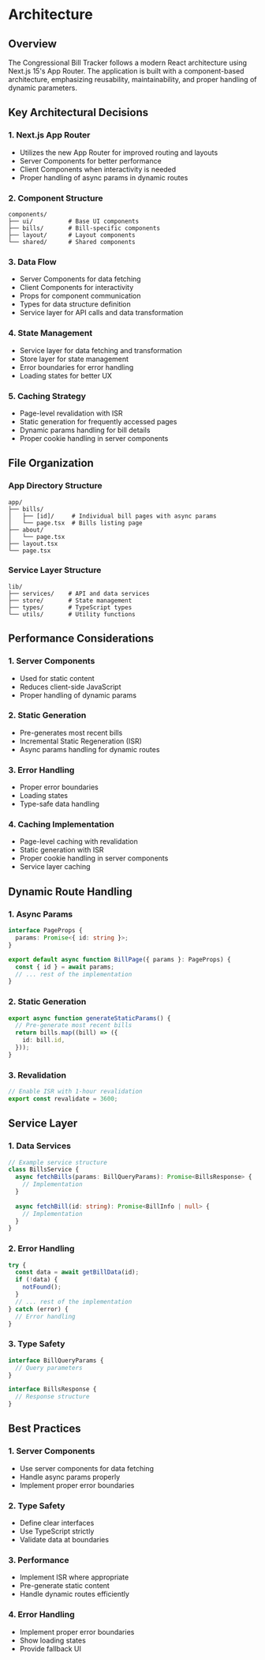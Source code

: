 # Architecture

## Overview

The Congressional Bill Tracker follows a modern React architecture using Next.js 15's App Router. The application is built with a component-based architecture, emphasizing reusability, maintainability, and proper handling of dynamic parameters.

## Key Architectural Decisions

### 1. Next.js App Router
- Utilizes the new App Router for improved routing and layouts
- Server Components for better performance
- Client Components when interactivity is needed
- Proper handling of async params in dynamic routes

### 2. Component Structure
```
components/
├── ui/          # Base UI components
├── bills/       # Bill-specific components
├── layout/      # Layout components
└── shared/      # Shared components
```

### 3. Data Flow
- Server Components for data fetching
- Client Components for interactivity
- Props for component communication
- Types for data structure definition
- Service layer for API calls and data transformation

### 4. State Management
- Service layer for data fetching and transformation
- Store layer for state management
- Error boundaries for error handling
- Loading states for better UX

### 5. Caching Strategy
- Page-level revalidation with ISR
- Static generation for frequently accessed pages
- Dynamic params handling for bill details
- Proper cookie handling in server components

## File Organization

### App Directory Structure
```
app/
├── bills/
│   ├── [id]/     # Individual bill pages with async params
│   └── page.tsx  # Bills listing page
├── about/
│   └── page.tsx
├── layout.tsx
└── page.tsx
```

### Service Layer Structure
```
lib/
├── services/    # API and data services
├── store/       # State management
├── types/       # TypeScript types
└── utils/       # Utility functions
```

## Performance Considerations

### 1. Server Components
- Used for static content
- Reduces client-side JavaScript
- Proper handling of dynamic params

### 2. Static Generation
- Pre-generates most recent bills
- Incremental Static Regeneration (ISR)
- Async params handling for dynamic routes

### 3. Error Handling
- Proper error boundaries
- Loading states
- Type-safe data handling

### 4. Caching Implementation
- Page-level caching with revalidation
- Static generation with ISR
- Proper cookie handling in server components
- Service layer caching

## Dynamic Route Handling

### 1. Async Params
```typescript
interface PageProps {
  params: Promise<{ id: string }>;
}

export default async function BillPage({ params }: PageProps) {
  const { id } = await params;
  // ... rest of the implementation
}
```

### 2. Static Generation
```typescript
export async function generateStaticParams() {
  // Pre-generate most recent bills
  return bills.map((bill) => ({
    id: bill.id,
  }));
}
```

### 3. Revalidation
```typescript
// Enable ISR with 1-hour revalidation
export const revalidate = 3600;
```

## Service Layer

### 1. Data Services
```typescript
// Example service structure
class BillsService {
  async fetchBills(params: BillQueryParams): Promise<BillsResponse> {
    // Implementation
  }
  
  async fetchBill(id: string): Promise<BillInfo | null> {
    // Implementation
  }
}
```

### 2. Error Handling
```typescript
try {
  const data = await getBillData(id);
  if (!data) {
    notFound();
  }
  // ... rest of the implementation
} catch (error) {
  // Error handling
}
```

### 3. Type Safety
```typescript
interface BillQueryParams {
  // Query parameters
}

interface BillsResponse {
  // Response structure
}
```

## Best Practices

### 1. Server Components
- Use server components for data fetching
- Handle async params properly
- Implement proper error boundaries

### 2. Type Safety
- Define clear interfaces
- Use TypeScript strictly
- Validate data at boundaries

### 3. Performance
- Implement ISR where appropriate
- Pre-generate static content
- Handle dynamic routes efficiently

### 4. Error Handling
- Implement proper error boundaries
- Show loading states
- Provide fallback UI